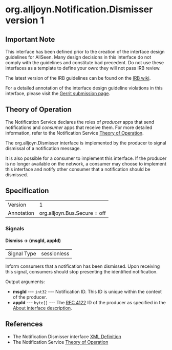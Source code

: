 # org.alljoyn.Notification.Dismisser version 1

## Important Note

This interface has been defined prior to the creation of the interface design
guidelines for AllSeen. Many design decisions in this interface do not comply
with the guidelines and constitute bad precedent. Do not use these interfaces as
a template to define your own: they will not pass IRB review.

The latest version of the IRB guidelines can be found on the
[IRB wiki][irb_wiki].

For a detailed annotation of the interface design guideline violations in this
interface, please visit the [Gerrit submission page][gerrit_change].

## Theory of Operation

The Notification Service declares the roles of _producer_ apps that send
notifications and _consumer_ apps that receive them. For more detailed
information, refer to the Notification Service [Theory of Operation][too].

The org.alljoyn.Dismisser interface is implemented by the producer to signal
dismissal of a notification message.

It is also possible for a consumer to implement this interface. If the producer
is no longer available on the network, a consumer may choose to implement this
interface and notify other consumer that a notification should be dismissed.

## Specification

|            |                              |
|:-----------|:-----------------------------|
| Version    | 1                            |
| Annotation | org.alljoyn.Bus.Secure = off |

### Signals

#### Dismiss -> (msgId, appId)

|             |             |
|:------------|:------------|
| Signal Type | sessionless |

Inform consumers that a notification has been dismissed. Upon receiving this
signal, consumers should stop presenting the identified notification.

Output arguments:

  * **msgId** --- `int32` --- Notification ID. This ID is unique within the
    context of the producer.
  * **appId** --- `byte[]` --- The [RFC 4122][rfc_4122] ID of the producer as
    specified in the [About interface description][about].

## References

  * The Notification Dismisser interface [XML Definition](Dismisser-v1.xml)
  * The Notification Service [Theory of Operation][too]

[about]: ../org.alljoyn/About-v1
[too]: theory-of-operation
[gerrit_change]: https://git.allseenalliance.org/gerrit/6353
[irb_wiki]: https://wiki.allseenalliance.org/interfacereviewboard
[rfc_4122]: https://tools.ietf.org/html/rfc4122
